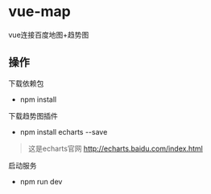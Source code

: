 # vue-map
vue连接百度地图+趋势图
## 操作
 下载依赖包 
- npm install

 下载趋势图插件
- npm install echarts --save
> 这是echarts官网 http://echarts.baidu.com/index.html

 启动服务
- npm run dev




